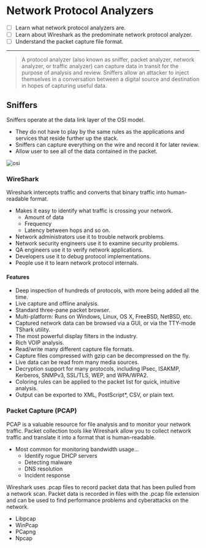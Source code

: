 # Network Protocol Analyzers

* [ ] Learn what network protocol analyzers are.
* [ ] Learn about Wireshark as the predominate network protocol analyzer.
* [ ] Understand the packet capture file format.

***

> A protocol analyzer (also known as sniffer, packet analyzer, network analyzer, or traffic analyzer) can capture data in transit for the purpose of analysis and review. Sniffers allow an attacker to inject themselves in a conversation between a digital source and destination in hopes of capturing useful data.

## Sniffers

Sniffers operate at the data link layer of the OSI model.

* They do not have to play by the same rules as the applications and services that reside further up the stack.
* Sniffers can capture everything on the wire and record it for later review.
* Allow user to see all of the data contained in the packet.

![osi](https://s7280.pcdn.co/wp-content/uploads/2018/06/osi-model-7-layers-1.png)

### WireShark

Wireshark intercepts traffic and converts that binary traffic into human-readable format.

* Makes it easy to identify what traffic is crossing your network.
  * Amount of data
  * Frequency
  * Latency between hops and so on.
* Network administrators use it to trouble network problems.
* Network security engineers use it to examine security problems.
* QA engineers use it to verify network applications.
* Developers use it to debug protocol implementations.
* People use it to learn network protocol internals.

#### Features

* Deep inspection of hundreds of protocols, with more being added all the time.
* Live capture and offline analysis.
* Standard three-pane packet browser.
* Multi-platform: Runs on Windows, Linux, OS X, FreeBSD, NetBSD, etc.
* Captured network data can be browsed via a GUI, or via the TTY-mode TShark utility.
* The most powerful display filters in the industry.
* Rich VOIP analysis.
* Read/write many different capture file formats.
* Capture files compressed with gzip can be decompressed on the fly.
* Live data can be read from many media sources.
* Decryption support for many protocols, including IPsec, ISAKMP, Kerberos, SNMPv3, SSL/TLS, WEP, and WPA/WPA2.
* Coloring rules can be applied to the packet list for quick, intuitive analysis.
* Output can be exported to XML, PostScript\*, CSV, or plain text.

### Packet Capture (PCAP)

PCAP is a valuable resource for file analysis and to monitor your network traffic. Packet collection tools like Wireshark allow you to collect network traffic and translate it into a format that is human-readable.

* Most common for monitoring bandwidth usage...
  * Identify rogue DHCP servers
  * Detecting malware
  * DNS resolution
  * Incident response

Wireshark uses .pcap files to record packet data that has been pulled from a network scan. Packet data is recorded in files with the .pcap file extension and can be used to find performance problems and cyberattacks on the network.

* Libpcap
* WinPcap
* PCapng
* Npcap

